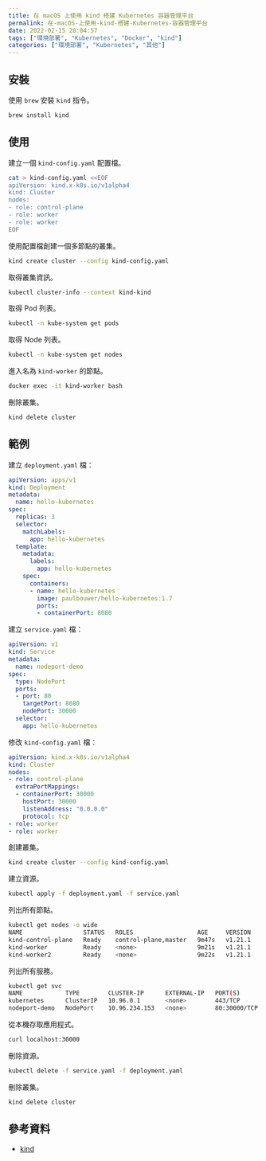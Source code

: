 ```yaml
---
title: 在 macOS 上使用 kind 搭建 Kubernetes 容器管理平台
permalink: 在-macOS-上使用-kind-搭建-Kubernetes-容器管理平台
date: 2022-02-15 20:04:57
tags: ["環境部署", "Kubernetes", "Docker", "kind"]
categories: ["環境部署", "Kubernetes", "其他"]
---
```


## 安裝

使用 `brew` 安裝 `kind` 指令。

```BASH
brew install kind
```

## 使用

建立一個 `kind-config.yaml` 配置檔。

```BASH
cat > kind-config.yaml <<EOF
apiVersion: kind.x-k8s.io/v1alpha4
kind: Cluster
nodes:
- role: control-plane
- role: worker
- role: worker
EOF
```

使用配置檔創建一個多節點的叢集。

```BASH
kind create cluster --config kind-config.yaml
```

取得叢集資訊。

```BASH
kubectl cluster-info --context kind-kind
```

取得 Pod 列表。

```BASH
kubectl -n kube-system get pods
```

取得 Node 列表。

```BASH
kubectl -n kube-system get nodes
```

進入名為 `kind-worker` 的節點。

```BASH
docker exec -it kind-worker bash
```

刪除叢集。

```BASH
kind delete cluster
```

## 範例

建立 `deployment.yaml` 檔：

```YAML
apiVersion: apps/v1
kind: Deployment
metadata:
  name: hello-kubernetes
spec:
  replicas: 3
  selector:
    matchLabels:
      app: hello-kubernetes
  template:
    metadata:
      labels:
        app: hello-kubernetes
    spec:
      containers:
      - name: hello-kubernetes
        image: paulbouwer/hello-kubernetes:1.7
        ports:
        - containerPort: 8080
```

建立 `service.yaml` 檔：

```YAML
apiVersion: v1
kind: Service
metadata:
  name: nodeport-demo
spec:
  type: NodePort
  ports:
  - port: 80
    targetPort: 8080
    nodePort: 30000
  selector:
    app: hello-kubernetes
```

修改 `kind-config.yaml` 檔：

```YAML
apiVersion: kind.x-k8s.io/v1alpha4
kind: Cluster
nodes:
- role: control-plane
  extraPortMappings:
  - containerPort: 30000
    hostPort: 30000
    listenAddress: "0.0.0.0"
    protocol: tcp
- role: worker
- role: worker
```

創建叢集。

```BASH
kind create cluster --config kind-config.yaml
```

建立資源。

```BASH
kubectl apply -f deployment.yaml -f service.yaml
```

列出所有節點。

```BASH
kubectl get nodes -o wide
NAME                 STATUS   ROLES                  AGE     VERSION   INTERNAL-IP   EXTERNAL-IP   OS-IMAGE       KERNEL-VERSION     CONTAINER-RUNTIME
kind-control-plane   Ready    control-plane,master   9m47s   v1.21.1   172.25.0.4    <none>        Ubuntu 21.04   5.10.25-linuxkit   containerd://1.5.2
kind-worker          Ready    <none>                 9m21s   v1.21.1   172.25.0.3    <none>        Ubuntu 21.04   5.10.25-linuxkit   containerd://1.5.2
kind-worker2         Ready    <none>                 9m22s   v1.21.1   172.25.0.2    <none>        Ubuntu 21.04   5.10.25-linuxkit   containerd://1.5.2
```

列出所有服務。

```BASH
kubectl get svc
NAME            TYPE        CLUSTER-IP      EXTERNAL-IP   PORT(S)        AGE
kubernetes      ClusterIP   10.96.0.1       <none>        443/TCP        10m
nodeport-demo   NodePort    10.96.234.153   <none>        80:30000/TCP   9m40s
```

從本機存取應用程式。

```BASH
curl localhost:30000
```

刪除資源。

```BASH
kubectl delete -f service.yaml -f deployment.yaml
```

刪除叢集。

```BASH
kind delete cluster
```

## 參考資料

- [kind](https://kind.sigs.k8s.io/)
